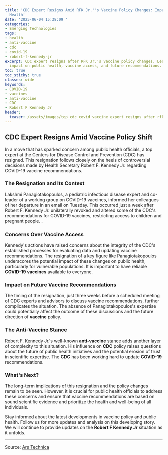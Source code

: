 ```yaml
---
title: 'CDC Expert Resigns Amid RFK Jr.''s Vaccine Policy Changes: Impact on Public
  Health'
date: '2025-06-04 15:38:09 '
categories:
- Emerging Technologies
tags:
- health
- anti-vaccine
- cdc
- covid-19
- robert-f-kennedy-jr
excerpt: CDC expert resigns after RFK Jr.'s vaccine policy changes. Learn about the
  impact on public health, vaccine access, and future recommendations. Stay informed!
toc: true
toc_sticky: true
classes: wide
keywords:
- COVID-19
- vaccines
- anti-vaccine
- CDC
- Robert F Kennedy Jr
header:
  teaser: /assets/images/top_cdc_covid_vaccine_expert_resigns_after_rfk_jr__20250604153809.jpg
---
```


## CDC Expert Resigns Amid Vaccine Policy Shift

In a move that has sparked concern among public health officials, a top expert at the Centers for Disease Control and Prevention (CDC) has resigned. This resignation follows closely on the heels of controversial decisions made by Health Secretary Robert F. Kennedy Jr. regarding COVID-19 vaccine recommendations.

### The Resignation and Its Context

Lakshmi Panagiotakopoulos, a pediatric infectious disease expert and co-leader of a working group on COVID-19 vaccines, informed her colleagues of her departure in an email on Tuesday. This occurred just a week after Robert F. Kennedy Jr. unilaterally revoked and altered some of the CDC's recommendations for COVID-19 vaccines, restricting access to children and pregnant people. .

### Concerns Over Vaccine Access

Kennedy's actions have raised concerns about the integrity of the CDC's established processes for evaluating data and updating vaccine recommendations. The resignation of a key figure like Panagiotakopoulos underscores the potential impact of these changes on public health, particularly for vulnerable populations. It is important to have reliable **COVID-19** **vaccines** available to everyone.

### Impact on Future Vaccine Recommendations

The timing of the resignation, just three weeks before a scheduled meeting of CDC experts and advisors to discuss vaccine recommendations, further complicates the situation. The absence of Panagiotakopoulos's expertise could potentially affect the outcome of these discussions and the future direction of **vaccine** policy.

### The Anti-Vaccine Stance

Robert F. Kennedy Jr.'s well-known **anti-vaccine** stance adds another layer of complexity to this situation. His influence on **CDC** policy raises questions about the future of public health initiatives and the potential erosion of trust in scientific expertise. The **CDC** has been working hard to update **COVID-19** recommendations.

### What's Next?

The long-term implications of this resignation and the policy changes remain to be seen. However, it is crucial for public health officials to address these concerns and ensure that vaccine recommendations are based on sound scientific evidence and prioritize the health and well-being of all individuals.

Stay informed about the latest developments in vaccine policy and public health. Follow us for more updates and analysis on this developing story. We will continue to provide updates on the **Robert F Kennedy Jr** situation as it unfolds.

---

Source: [Ars Technica](https://arstechnica.com/health/2025/06/top-cdc-covid-vaccine-expert-resigns-after-rfk-jr-unilaterally-restricts-access/)